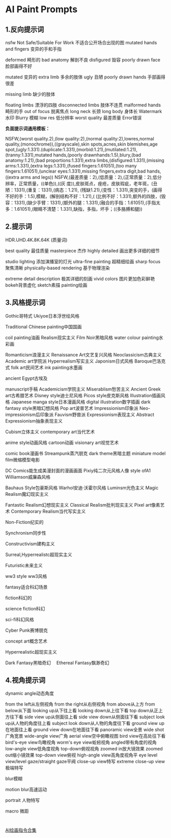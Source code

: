 # AI Paint Prompts

## 1.反向提示词

nsfw Not Safe/Suitable For Work 不适合公开场合出现的图
mutated hands and fingers 变异的手和手指

deformed 畸形的
bad anatomy 解剖不良
disfigured 毁容
poorly drawn face 脸部画得不好

mutated 变异的
extra limb 多余的肢体
ugly 丑陋
poorly drawn hands 手部画得很差

missing limb 缺少的肢体

floating limbs 漂浮的四肢
disconnected limbs 肢体不连贯
malformed hands 畸形的手
out of focus 脱离焦点
long neck 长颈
long body 身体长
Watermark 水印
Blurry 模糊
low res 低分辨率
worst quality 最差质量
Error错误

**负面提示词通用模板：**

NSFW,(worst quality.2),(low quality:2),(normal quality:2),lowres,normal quality,(monochrome)),((grayscale),skin spots,acnes,skin blemishes,age spot,(ugly:1.331).(duplicate:1.331),(morbid:1.21),(mutilated:1.21),(tranny:1.331),mutated hands,(poorly drawnhands:1.5),blury,(bad anatomy:1.21),(bad proportions:1.331),extra limbs,(disfigured:1.331),(missing arms:1.331),(extra legs:1.331),(fused fingers:1.61051),(too many fingers:1.61051),(unclear eyes:1.331),missing fingers,extra digit,bad hands,((extra arms and legs))
NSFW,(最差质量：2),(低质量：2),(正常质量：2),低分辨率，正常质量，((单色)),((灰
度)),皮肤斑点，痤疮，皮肤瑕疵，老年斑，(丑陋：1331),(重复：1331),(病态：1.21),
(残缺1.21),(变性：1.331),突变的手，(画得不好的手：1.5),模糊，(解剖结构不好：1.21),(
(比例不好：1.331),额外的四肢，(毁容：1331),(缺少手臂：1331),(额外的腿：1.331),(融合的手指：1.61051),(手指太多：1.61051),(眼睛不清楚：1.331),缺指，多指，坏手；((多胳膊和腿))

## 2.提示词

HDR.UHD.4K.8K.64K (质量词)

best quality 最佳质量
masterpiece 杰作
highly detailed 画出更多详细的细节

studio lighting 添加演播室的灯光
ultra-fine painting 超精细绘画
sharp focus 聚焦清晰
physically-based rendering 基于物理渲染

extreme detail description 极其详细的刻画
vivid colors 图片更加色彩鲜艳
bokeh背景虚化
sketch素描
painting绘画

## 3.风格提示词

Gothic哥特式
Ukiyoe日本浮世绘风格

Traditional Chinese painting中国国画

coil painting油画
Realism现实主义
Film Noir黑暗风格
water colour painting水彩画

Romanticism浪漫主义
Renaissance Art文艺复兴风格
Neoclassicism古典主义
Academic art学院派
Hyperrealism写实主义
Japonism日式风格
Baroque巴洛克式
folk art民间艺术
ink painting水墨画

ancient Egypt古埃及

manuscript手稿
Academicism学院主义
Miserablism愁苦主义
Ancient Greek art古希腊艺术
Disney style迪士尼风格
Picos style皮克斯风格
Illustration插画风格
Japanese manga style日本漫画风格
digital illustration数字插画
dark fantasy style黑暗幻想风格
Pop art波普艺术
Impressionism印象派
Neo-impressionism后印象派
Fauvism野兽派
Expressionism表现主义
Abstract Expressionism抽象表现主义

Cubism立体主义
contemporary art当代艺术

anime style动画风格
cartoon动画
visionary art视觉艺术

comic book漫画书
Streampunk蒸汽朋克
dark theme黑暗主题
miniature model film微缩模型电影

DC Comics能生成美漫封面的漫画画面
Pixiy纯二次元风格人像
style ofA1 Williamson威廉森风格

Bauhaus Style包豪斯风格
Warhol安迪·沃霍尔风格
Luminsm光色主义
Magic Realism魔幻现实主义

Fantastic Realism幻想现实主义
Classical Realism批判现实主义
Pixel art像素艺术
Contemporary Realism当代写实主义

Non-Fiction纪实的

Synchronism同步性

Constructivism建构主义

Surreal,Hyperrealistc超现实主义

Futuristic未来主义

ww3 style ww3风格

fantasy适合科幻场景

fiction科幻的

science fiction科幻

sci-fi科幻风格

Cyber Punk赛博朋克

concept art概念艺术

Hyperrealistic超现实主义

Dark Fantasy黑暗奇幻　
Ethereal Fantasy飘渺奇幻

## 4.视角提示词

dynamic angle动态角度

from the left从左侧视角
from the right从右侧视角
from above从上方
from below从下面
looking up从下往上看
looking down从上往下看
top down从正上方往下看
side view up从侧面往上看
side view down从侧面往下看
subject look up从人物的角度往上看
subject look down从人物的角度往下看
ground view up在地面往上看
ground view down在地面往下看
panoramic view全景
wide shot广角宽景
wide-angle view广角
aerial view空中俯瞰视图
bird view在高处往下看
bird's-eye view鸟瞰视角
worm's eye view蚯蚓视角
angled带有角度的视角
low-angle view低角度视角
top-down俯视视角
zoomed in放大镜效果
zoomed out缩小镜效果
top-down view俯视
high-angle view高角度视角平
eye level view/level gaze/straight gaze平阀
close-up view特写
extreme close-up view极端特写

blur模糊

motion blur高速运动

portrait 人物特写

macro 微距

# 

[AI绘画指令合集](https://www.kdocs.cn/l/cjP9W4DwUS2h)
